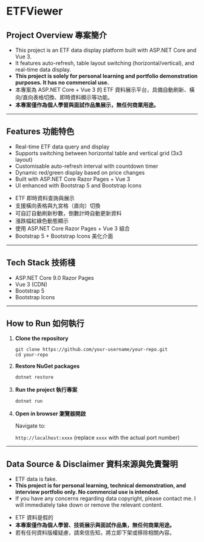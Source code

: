 # ETFViewer

## Project Overview 專案簡介

- This project is an ETF data display platform built with ASP.NET Core and Vue 3.
- It features auto-refresh, table layout switching (horizontal/vertical), and real-time data display.
- **This project is solely for personal learning and portfolio demonstration purposes. It has no commercial use.**
- 本專案為 ASP.NET Core + Vue 3 的 ETF 資料展示平台，具備自動刷新、橫向/直向表格切換、即時資料顯示等功能。
- **本專案僅作為個人學習與面試作品集展示，無任何商業用途。**

---

## Features 功能特色

- Real-time ETF data query and display
- Supports switching between horizontal table and vertical grid (3x3 layout)
- Customisable auto-refresh interval with countdown timer
- Dynamic red/green display based on price changes
- Built with ASP.NET Core Razor Pages + Vue 3
- UI enhanced with Bootstrap 5 and Bootstrap Icons

* ETF 即時資料查詢與展示
* 支援橫向表格與九宮格（直向）切換
* 可自訂自動刷新秒數，倒數計時自動更新資料
* 漲跌幅紅綠色動態顯示
* 使用 ASP.NET Core Razor Pages + Vue 3 組合
* Bootstrap 5 + Bootstrap Icons 美化介面

---

## Tech Stack 技術棧

- ASP.NET Core 9.0 Razor Pages
- Vue 3 (CDN)
- Bootstrap 5
- Bootstrap Icons

---

## How to Run 如何執行

1. **Clone the repository**

   ```
   git clone https://github.com/your-username/your-repo.git
   cd your-repo
   ```
2. **Restore NuGet packages**

   ```bash
   dotnet restore
   ```
3. **Run the project 執行專案**

   ```bash
   dotnet run
   ```
4. **Open in browser 瀏覽器開啟**

   Navigate to:

   `http://localhost:xxxx` (replace `xxxx` with the actual port number)

---

## Data Source & Disclaimer 資料來源與免責聲明

- ETF data is fake.
- **This project is for personal learning, technical demonstration, and interview portfolio only. No commercial use is intended.**
- If you have any concerns regarding data copyright, please contact me. I will immediately take down or remove the relevant content.

* ETF 資料是假的
* **本專案僅作為個人學習、技術展示與面試作品集，無任何商業用途。**
* 若有任何資料版權疑慮，請來信告知，將立即下架或移除相關內容。
